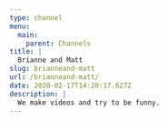 ```yaml
---
type: channel
menu:
  main:
    parent: Channels
title: |
  Brianne and Matt
slug: brianneand-matt
url: /brianneand-matt/
date: 2020-02-17T14:20:17.627Z
description: |
  We make videos and try to be funny.
---
```

